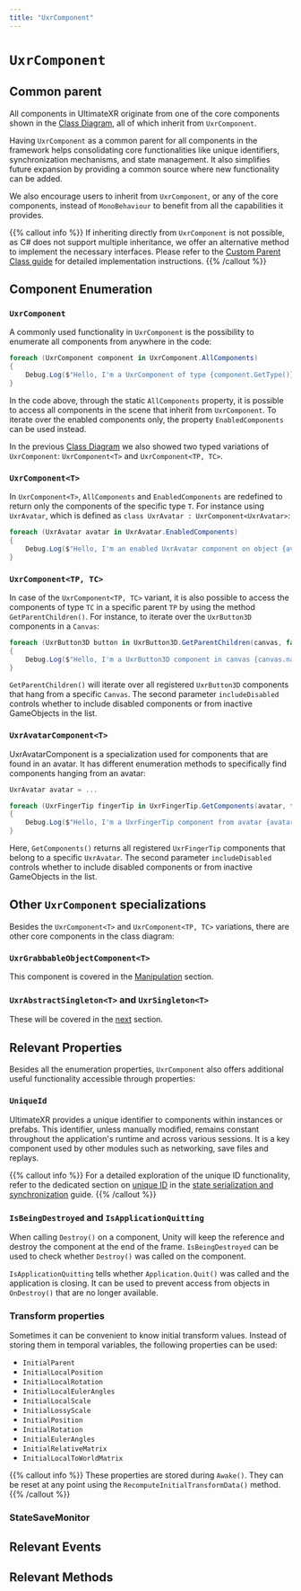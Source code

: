 ```yaml
---
title: "UxrComponent"
---
```


# `UxrComponent`

## Common parent

All components in UltimateXR originate from one of the core components shown in the [Class Diagram](/docs/programming-guide/architecture-class-diagram), all of which inherit from `UxrComponent`.

Having `UxrComponent` as a common parent for all components in the framework helps consolidating core functionalities like unique identifiers, synchronization mechanisms, and state management. It also simplifies future expansion by providing a common source where new functionality can be added.

We also encourage users to inherit from `UxrComponent`, or any of the core components, instead of `MonoBehaviour` to benefit from all the capabilities it provides.

{{% callout info %}}
If inheriting directly from `UxrComponent` is not possible, as C# does not support multiple inheritance, we offer an alternative method to implement the necessary interfaces.
Please refer to the [Custom Parent Class guide](/docs/programming-guide/state-serialization-and-synchronization-custom-parent-class) for detailed implementation instructions.
{{% /callout %}}

## Component Enumeration

### `UxrComponent`
A commonly used functionality in `UxrComponent` is the possibility to enumerate all components from anywhere in the code:

```c#
foreach (UxrComponent component in UxrComponent.AllComponents)
{
    Debug.Log($"Hello, I'm a UxrComponent of type {component.GetType()} on object {component.name}");
}
```

In the code above, through the static `AllComponents` property, it is possible to access all components in the scene that inherit from `UxrComponent`.
To iterate over the enabled components only, the property `EnabledComponents` can be used instead.

In the previous [Class Diagram](/docs/programming-guide/architecture-class-diagram) we also showed two typed variations of `UxrComponent`: `UxrComponent<T>` and `UxrComponent<TP, TC>`.

### `UxrComponent<T>`
In `UxrComponent<T>`, `AllComponents` and `EnabledComponents` are redefined to return only the components of the specific type `T`. For instance using `UxrAvatar`, which is defined as `class UxrAvatar : UxrComponent<UxrAvatar>`:

```c#
foreach (UxrAvatar avatar in UxrAvatar.EnabledComponents)
{
    Debug.Log($"Hello, I'm an enabled UxrAvatar component on object {avatar.name}");
}
```

### `UxrComponent<TP, TC>`
In case of the `UxrComponent<TP, TC>` variant, it is also possible to access the components of type `TC` in a specific parent `TP` by using the method `GetParentChildren()`.
For instance, to iterate over the `UxrButton3D` components in a `Canvas`:

```c#
foreach (UxrButton3D button in UxrButton3D.GetParentChildren(canvas, false))
{
    Debug.Log($"Hello, I'm a UxrButton3D component in canvas {canvas.name}");
}
```

`GetParentChildren()` will iterate over all registered `UxrButton3D` components that hang from a specific `Canvas`. The second parameter `includeDisabled` controls whether to include disabled components or from inactive GameObjects in the list.

### `UxrAvatarComponent<T>`
UxrAvatarComponent<T> is a specialization used for components that are found in an avatar. It has different enumeration methods to specifically find components hanging from an avatar:

```c#
UxrAvatar avatar = ...

foreach (UxrFingerTip fingerTip in UxrFingerTip.GetComponents(avatar, false))
{
    Debug.Log($"Hello, I'm a UxrFingerTip component from avatar {avatar.name}");
}
```

Here, `GetComponents()` returns all registered `UxrFingerTip` components that belong to a specific `UxrAvatar`. The second parameter `includeDisabled` controls whether to include disabled components or from inactive GameObjects in the list.

## Other `UxrComponent` specializations

Besides the `UxrComponent<T>` and `UxrComponent<TP, TC>` variations, there are other core components in the class diagram:

### `UxrGrabbableObjectComponent<T>`

This component is covered in the [Manipulation](/docs/programming-guide/manipulation-uxrgrabbableobjectcomponent) section.

### `UxrAbstractSingleton<T>` and `UxrSingleton<T>`

These will be covered in the [next](/docs/programming-guide/architecture-singletons) section.

## Relevant Properties

Besides all the enumeration properties, `UxrComponent` also offers additional useful functionality accessible through properties:

### `UniqueId`

UltimateXR provides a unique identifier to components within instances or prefabs. This identifier, unless manually modified, remains constant throughout the application's runtime and across various sessions.
It is a key component used by other modules such as networking, save files and replays.

{{% callout info %}}
For a detailed exploration of the unique ID functionality, refer to the dedicated section on [unique ID](/docs/programming-guide/state-serialization-and-synchronization-unique-id) in the [state serialization and synchronization](/docs/programming-guide/state-serialization-and-synchronization-introduction) guide.
{{% /callout %}}

### `IsBeingDestroyed` and `IsApplicationQuitting`

When calling `Destroy()` on a component, Unity will keep the reference and destroy the component at the end of the frame. `IsBeingDestroyed` can be used to check whether `Destroy()` was called on the component.

`IsApplicationQuitting` tells whether `Application.Quit()` was called and the application is closing. It can be used to prevent access from objects in `OnDestroy()` that are no longer available.

### Transform properties

Sometimes it can be convenient to know initial transform values. Instead of storing them in temporal variables, the following properties can be used:

- `InitialParent`
- `InitialLocalPosition`
- `InitialLocalRotation`
- `InitialLocalEulerAngles`
- `InitialLocalScale`
- `InitialLossyScale`
- `InitialPosition`
- `InitialRotation`
- `InitialEulerAngles`
- `InitialRelativeMatrix`
- `InitialLocalToWorldMatrix`

{{% callout info %}}
These properties are stored during `Awake()`.
They can be reset at any point using the `RecomputeInitialTransformData()` method.
{{% /callout %}}

### StateSaveMonitor



## Relevant Events

## Relevant Methods